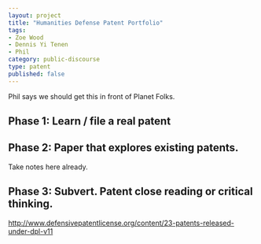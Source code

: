 ```yaml
---
layout: project
title: "Humanities Defense Patent Portfolio"
tags:
- Zoe Wood
- Dennis Yi Tenen
- Phil
category: public-discourse
type: patent
published: false
---
```


Phil says we should get this in front of Planet Folks.

## Phase 1: Learn / file a real patent
## Phase 2: Paper that explores existing patents.
Take notes here already.
## Phase 3: Subvert. Patent close reading or critical thinking.

http://www.defensivepatentlicense.org/content/23-patents-released-under-dpl-v11
